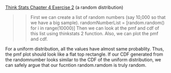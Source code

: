 [Think Stats Chapter 4 Exercise 2](http://greenteapress.com/thinkstats2/html/thinkstats2005.html#toc41) (a random distribution)

>> First we can create a list of random numbers (say 10,000 so that we have a big sample). 
randomNumberList = [random.random() for i in range(10000)]
Then we can look at the pmf and cdf of this list using thinkstats 2 function. Also, we can plot the pmf and cdf. 

For a uniform distribution, all the values have almost same probablity. Thus, the pmf plot should look like a flat top rectangle.
If our CDF generated from the randomnumber looks similar to the CDF of the uniform distribution, we can safely argue that our fucntion random.ramdom is truly random. 


